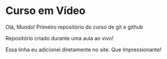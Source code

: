 # Curso em Vídeo
Olá, Mundo!
 Primeiro repositório do curso de git e github

 Repositório criado durante uma aula ao vivo!
 
 Essa linha eu adicionei diretamente no site. Que Impressionante!
